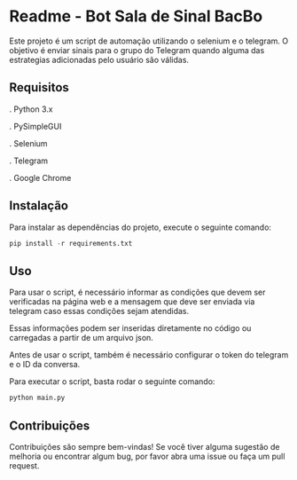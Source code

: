 # Readme - Bot Sala de Sinal BacBo
Este projeto é um script de automação utilizando o selenium e o telegram. O objetivo é enviar sinais para o grupo do Telegram quando alguma das estrategias adicionadas pelo usuário são válidas.

## Requisitos
. Python 3.x

. PySimpleGUI

. Selenium

. Telegram

. Google Chrome

## Instalação
Para instalar as dependências do projeto, execute o seguinte comando:
```python
pip install -r requirements.txt
```


## Uso
Para usar o script, é necessário informar as condições que devem ser verificadas na página web e a mensagem que deve ser enviada via telegram caso essas condições sejam atendidas.

Essas informações podem ser inseridas diretamente no código ou carregadas a partir de um arquivo json.

Antes de usar o script, também é necessário configurar o token do telegram e o ID da conversa.

Para executar o script, basta rodar o seguinte comando:

```python
python main.py
```
## Contribuições
Contribuições são sempre bem-vindas! Se você tiver alguma sugestão de melhoria ou encontrar algum bug, por favor abra uma issue ou faça um pull request.
